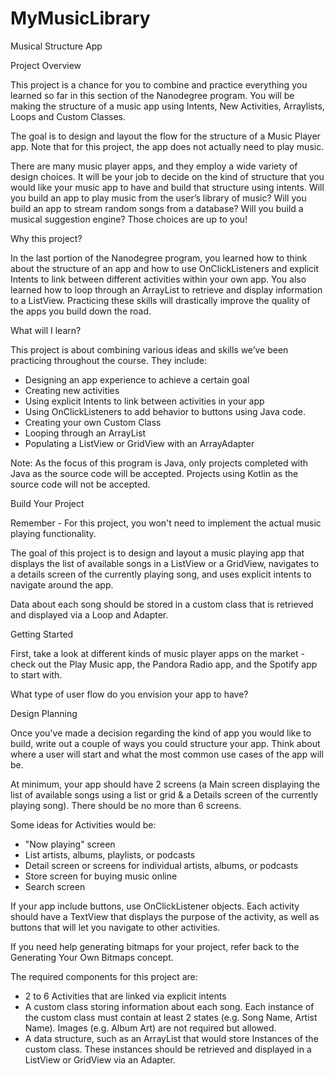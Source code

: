 # MyMusicLibrary

Musical Structure App 

Project Overview 

This project is a chance for you to combine and practice everything you learned so far in this section of the Nanodegree program. You will be making the structure of a music app using Intents, New Activities, Arraylists, Loops and Custom Classes. 

The goal is to design and layout the flow for the structure of a Music Player app. Note that for this project, the app does not actually need to play music. 

There are many music player apps, and they employ a wide variety of design choices. It will be your job to decide on the kind of structure that you would like your music app to have and build that structure using intents. Will you build an app to play music from the user’s library of music? Will you build an app to stream random songs from a database? Will you build a musical suggestion engine? Those choices are up to you! 

Why this project? 

In the last portion of the Nanodegree program, you learned how to think about the structure of an app and how to use OnClickListeners and explicit Intents to link between different activities within your own app. You also learned how to loop through an ArrayList to retrieve and display information to a ListView. Practicing these skills will drastically improve the quality of the apps you build down the road. 

What will I learn? 

This project is about combining various ideas and skills we’ve been practicing throughout the course. They include: 

* Designing an app experience to achieve a certain goal 
* Creating new activities 
* Using explicit Intents to link between activities in your app 
* Using OnClickListeners to add behavior to buttons using Java code. 
* Creating your own Custom Class 
* Looping through an ArrayList 
* Populating a ListView or GridView with an ArrayAdapter 

Note: As the focus of this program is Java, only projects completed with Java as the source code will be accepted. Projects using Kotlin as the source code will not be accepted. 

Build Your Project 

Remember - For this project, you won't need to implement the actual music playing functionality. 

The goal of this project is to design and layout a music playing app that displays the list of available songs in a ListView or a GridView, navigates to a details screen of the currently playing song, and uses explicit intents to navigate around the app. 

Data about each song should be stored in a custom class that is retrieved and displayed via a Loop and Adapter. 

Getting Started 

First, take a look at different kinds of music player apps on the market - check out the Play Music app, the Pandora Radio app, and the Spotify app to start with. 

What type of user flow do you envision your app to have? 

Design Planning 

Once you've made a decision regarding the kind of app you would like to build, write out a couple of ways you could structure your app. Think about where a user will start and what the most common use cases of the app will be. 

At minimum, your app should have 2 screens (a Main screen displaying the list of available songs using a list or grid & a Details screen of the currently playing song). There should be no more than 6 screens. 

Some ideas for Activities would be: 

* "Now playing" screen 
* List artists, albums, playlists, or podcasts 
* Detail screen or screens for individual artists, albums, or podcasts 
* Store screen for buying music online 
* Search screen 

If your app include buttons, use OnClickListener objects. Each activity should have a TextView that displays the purpose of the activity, as well as buttons that will let you navigate to other activities. 

If you need help generating bitmaps for your project, refer back to the Generating Your Own Bitmaps concept. 

The required components for this project are: 

* 2 to 6 Activities that are linked via explicit intents 
* A custom class storing information about each song. Each instance of the custom class must contain at least 2 states (e.g. Song Name, Artist Name). Images (e.g. Album Art) are not required but allowed. 
* A data structure, such as an ArrayList that would store Instances of the custom class. These instances should be retrieved and displayed in a ListView or GridView via an Adapter.
